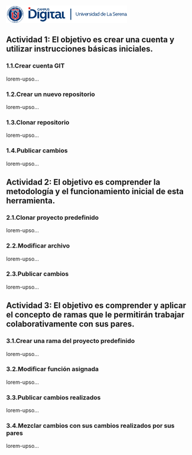 ![banner](images/header.png)

## Actividad 1: El objetivo es crear una cuenta y utilizar instrucciones básicas iniciales.

### 1.1.Crear cuenta GIT
lorem-upso... 

### 1.2.Crear un nuevo repositorio
lorem-upso... 

### 1.3.Clonar repositorio
lorem-upso... 

### 1.4.Publicar cambios
lorem-upso... 

## Actividad 2: El objetivo es comprender la metodología y el funcionamiento inicial de esta herramienta.

### 2.1.Clonar proyecto predefinido
lorem-upso... 

### 2.2.Modificar archivo
lorem-upso... 

### 2.3.Publicar cambios
lorem-upso... 

## Actividad 3: El objetivo es comprender y aplicar el concepto de ramas que le permitirán trabajar colaborativamente con sus pares.

### 3.1.Crear una rama del proyecto predefinido
lorem-upso... 

### 3.2.Modificar función asignada
lorem-upso... 

### 3.3.Publicar cambios realizados
lorem-upso... 

### 3.4.Mezclar cambios con sus cambios realizados por sus pares
lorem-upso... 